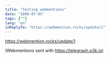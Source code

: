 ```yaml
---
title: "Testing webmentions"
date: "2000-07-05"
tags: [""]
lang: "en"
inReplyTo: "https://webmention.rocks/update/1"
---
```


https://webmention.rocks/update/1

(Webmentions sent with https://telegraph.p3k.io)
